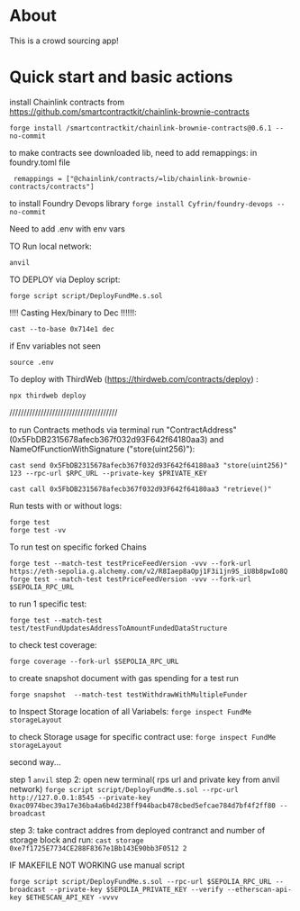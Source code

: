 # About

This is a crowd sourcing app!

# Quick start and basic actions

install Chainlink contracts from https://github.com/smartcontractkit/chainlink-brownie-contracts

```
forge install /smartcontractkit/chainlink-brownie-contracts@0.6.1 --no-commit
```

to make contracts see downloaded lib, need to add remappings: in foundry.toml file

```aidl
 remappings = ["@chainlink/contracts/=lib/chainlink-brownie-contracts/contracts"]
```

to install Foundry Devops library
```forge install Cyfrin/foundry-devops --no-commit```

Need to add .env with env vars

TO Run local network:

```
anvil
```

TO DEPLOY via Deploy script:

```
forge script script/DeployFundMe.s.sol
```

!!!! Casting Hex/binary to Dec !!!!!!:

```
cast --to-base 0x714e1 dec
```

if Env variables not seen

```
source .env
```

To deploy with ThirdWeb (https://thirdweb.com/contracts/deploy) :

```
npx thirdweb deploy
```

//////////////////////////////////////

to run Contracts methods via terminal run "ContractAddress"(0x5FbDB2315678afecb367f032d93F642f64180aa3) and NameOfFunctionWithSignature ("store(uint256)"):

```
cast send 0x5FbDB2315678afecb367f032d93F642f64180aa3 "store(uint256)" 123 --rpc-url $RPC_URL --private-key $PRIVATE_KEY
```

```
cast call 0x5FbDB2315678afecb367f032d93F642f64180aa3 "retrieve()"
```

Run tests with or without logs:

```
forge test
forge test -vv
```

To run test on specific forked Chains

```
forge test --match-test testPriceFeedVersion -vvv --fork-url https://eth-sepolia.g.alchemy.com/v2/R8Iaep8aOpj1F3i1jn9S_iU8b8pwIo8Q
forge test --match-test testPriceFeedVersion -vvv --fork-url $SEPOLIA_RPC_URL
```

to run 1 specific test:

```
forge test --match-test test/testFundUpdatesAddressToAmountFundedDataStructure
```

to check test coverage:

```
forge coverage --fork-url $SEPOLIA_RPC_URL
```

to create snapshot document with gas spending for a test run 
```
forge snapshot  --match-test testWithdrawWithMultipleFunder
```

to Inspect Storage location of all Variabels:
```forge inspect FundMe storageLayout```

to check Storage usage for specific contract use:
```forge inspect FundMe storageLayout```

second way... 

step 1 
```anvil```
step 2: open new terminal( rps url and private key from anvil network)
```forge script script/DeployFundMe.s.sol --rpc-url http://127.0.0.1:8545 --private-key 0xac0974bec39a17e36ba4a6b4d238ff944bacb478cbed5efcae784d7bf4f2ff80 --broadcast```

step 3: take contract addres from deployed contranct and number of storage block and run:
```cast storage 0xe7f1725E7734CE288F8367e1Bb143E90bb3F0512 2```


IF MAKEFILE NOT WORKING use manual script 
```
forge script script/DeployFundMe.s.sol --rpc-url $SEPOLIA_RPC_URL --broadcast --private-key $SEPOLIA_PRIVATE_KEY --verify --etherscan-api-key $ETHESCAN_API_KEY -vvvv
```
